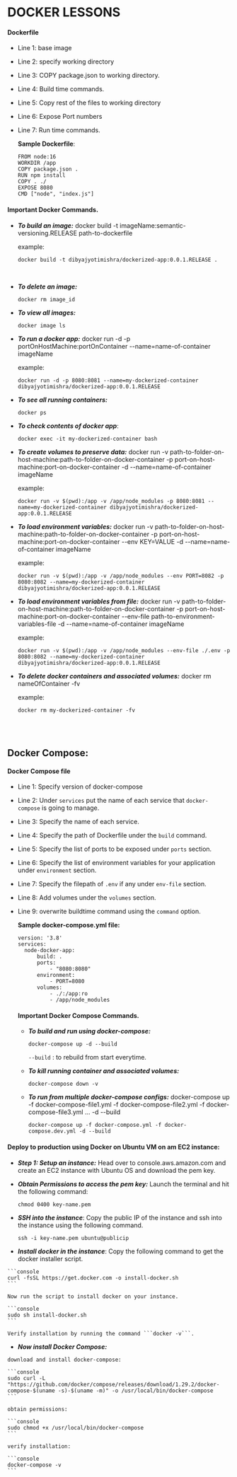 # DOCKER LESSONS

#### Dockerfile

- Line 1: base image 
- Line 2: specify working directory
- Line 3: COPY package.json to working directory.
- Line 4: Build time commands.
- Line 5: Copy rest of the files to working directory
-  Line 6: Expose Port numbers
-  Line 7: Run time commands.
   <br/>

    **Sample Dockerfile**:

    ```console
    FROM node:16
    WORKDIR /app
    COPY package.json .
    RUN npm install
    COPY . ./
    EXPOSE 8080
    CMD ["node", "index.js"]
    ```

#### Important Docker Commands.
- ***To build an image:*** docker build -t imageName:semantic-versioning.RELEASE path-to-dockerfile

    example:
    ```console
    docker build -t dibyajyotimishra/dockerized-app:0.0.1.RELEASE .
     ```
     
    <br />

- ***To delete an image:*** 
  
    ```console
    docker rm image_id
    ```

- ***To view all images:*** 
   ```console
   docker image ls
   ```

- ***To run a docker app:*** docker run -d -p portOnHostMachine:portOnContainer --name=name-of-container imageName

    example:
    ```console
    docker run -d -p 8080:8081 --name=my-dockerized-container dibyajyotimishra/dockerized-app:0.0.1.RELEASE
    ```

- ***To see all running containers:*** 
    ```console
    docker ps
    ```

- ***To check contents of docker app***:
    ```console
    docker exec -it my-dockerized-container bash
    ```

- ***To create volumes to preserve data:*** docker run -v path-to-folder-on-host-machine:path-to-folder-on-docker-container -p port-on-host-machine:port-on-docker-container -d --name=name-of-container imageName

    example:
    ```console
    docker run -v $(pwd):/app -v /app/node_modules -p 8080:8081 --name=my-dockerized-container dibyajyotimishra/dockerized-app:0.0.1.RELEASE
    ```

- ***To load environment variables:*** docker run -v path-to-folder-on-host-machine:path-to-folder-on-docker-container -p port-on-host-machine:port-on-docker-container --env KEY=VALUE -d --name=name-of-container imageName

    example:
    ```console
    docker run -v $(pwd):/app -v /app/node_modules --env PORT=8082 -p 8080:8082 --name=my-dockerized-container dibyajyotimishra/dockerized-app:0.0.1.RELEASE
    ```

- ***To load environment variables from file:*** docker run -v path-to-folder-on-host-machine:path-to-folder-on-docker-container -p port-on-host-machine:port-on-docker-container --env-file path-to-environment-variables-file -d --name=name-of-container imageName

    example:
    ```console
    docker run -v $(pwd):/app -v /app/node_modules --env-file ./.env -p 8080:8082 --name=my-dockerized-container dibyajyotimishra/dockerized-app:0.0.1.RELEASE
    ```

- ***To delete docker containers and associated volumes:*** docker rm nameOfContainer -fv

    example:
    ```console
    docker rm my-dockerized-container -fv
    ```


<br />
<br />

## Docker Compose:

#### Docker Compose file
- Line 1: Specify version of docker-compose
- Line 2: Under `services` put the name of each service that `docker-compose` is going to manage.
- Line 3: Specify the name of each service.
- Line 4: Specify the path of Dockerfile under the `build` command.
- Line 5: Specify the list of ports to be exposed under `ports` section.
- Line 6: Specify the list of environment variables for your application under `environment` section.
- Line 7: Specify the filepath of `.env` if any under `env-file` section.
- Line 8: Add volumes under the `volumes` section.
- Line 9: overwrite buildtime command using the `command` option.

  **Sample docker-compose.yml file:**

  ```console:
  version: '3.8'
  services:
    node-docker-app:
        build: .
        ports:
            - "8080:8080"
        environment:
            - PORT=8080
        volumes:
            - ./:/app:ro
            - /app/node_modules
  ```

  #### Important Docker Compose Commands.

  - ***To build and run using docker-compose:*** 
    ```console
    docker-compose up -d --build
    ```
    `--build` : to rebuild from start everytime.

  - ***To kill running container and associated volumes:***
    ```console
    docker-compose down -v
    ```

  - ***To run from multiple docker-compose configs:*** docker-compose up -f docker-compose-file1.yml -f docker-compose-file2.yml -f docker-compose-file3.yml ... -d --build
  
    ```console
    docker-compose up -f docker-compose.yml -f docker-compose.dev.yml -d --build
    ```

#### Deploy to production using Docker on Ubuntu VM on am EC2 instance:

  - ***Step 1: Setup an instance:*** Head over to console.aws.amazon.com and create an EC2 instance with Ubuntu OS and download the pem key.
  - ***Obtain Permissions to access the pem key:*** Launch the terminal and hit the following command:

    ```console
    chmod 0400 key-name.pem
    ```

  - ***SSH into the instance***: Copy the public IP of the instance and ssh into the instance using the following command.

    ```console
    ssh -i key-name.pem ubuntu@publicip
    ```

   - ***Install docker in the instance***: Copy the following command to get the docker installer script.

    ```console
    curl -fsSL https://get.docker.com -o install-docker.sh
    ```

    Now run the script to install docker on your instance.

    ```console
    sudo sh install-docker.sh
    ```

    Verify installation by running the command ```docker -v```.

   - ***Now install Docker Compose:***  

    download and install docker-compose:

    ```console
    sudo curl -L "https://github.com/docker/compose/releases/download/1.29.2/docker-compose-$(uname -s)-$(uname -m)" -o /usr/local/bin/docker-compose
    ```

    obtain permissions:
    
    ```console
    sudo chmod +x /usr/local/bin/docker-compose
    ```

    verify installation:
    
    ```console
    docker-compose -v
    ```
    

